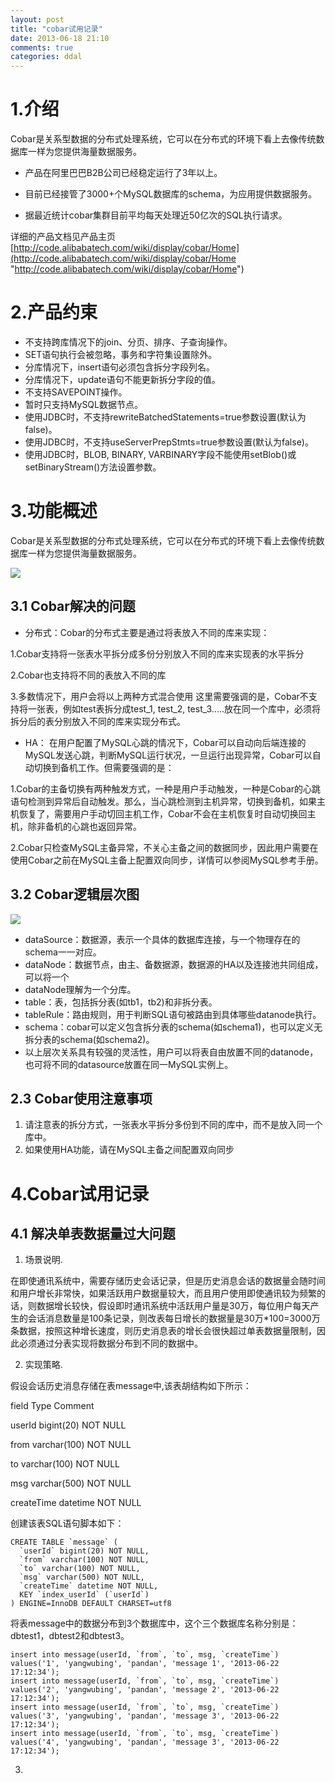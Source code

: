 ```yaml
---
layout: post
title: "cobar试用记录"
date: 2013-06-18 21:10
comments: true
categories: ddal
---
```

# 1.介绍 #

Cobar是关系型数据的分布式处理系统，它可以在分布式的环境下看上去像传统数据库一样为您提供海量数据服务。


- 产品在阿里巴巴B2B公司已经稳定运行了3年以上。


- 目前已经接管了3000+个MySQL数据库的schema，为应用提供数据服务。


- 据最近统计cobar集群目前平均每天处理近50亿次的SQL执行请求。

详细的产品文档见产品主页 [http://code.alibabatech.com/wiki/display/cobar/Home](http://code.alibabatech.com/wiki/display/cobar/Home "http://code.alibabatech.com/wiki/display/cobar/Home")

# 2.产品约束 #
- 不支持跨库情况下的join、分页、排序、子查询操作。
- SET语句执行会被忽略，事务和字符集设置除外。
- 分库情况下，insert语句必须包含拆分字段列名。
- 分库情况下，update语句不能更新拆分字段的值。
- 不支持SAVEPOINT操作。
- 暂时只支持MySQL数据节点。
- 使用JDBC时，不支持rewriteBatchedStatements=true参数设置(默认为false)。
- 使用JDBC时，不支持useServerPrepStmts=true参数设置(默认为false)。
- 使用JDBC时，BLOB, BINARY, VARBINARY字段不能使用setBlob()或setBinaryStream()方法设置参数。
# 3.功能概述 #
Cobar是关系型数据的分布式处理系统，它可以在分布式的环境下看上去像传统数据库一样为您提供海量数据服务。

![](http://code.alibabatech.com/wiki/download/attachments/7671478/deploy.jpg?version=1&modificationDate=1341458291000)
## 3.1 Cobar解决的问题 ##
- 分布式：Cobar的分布式主要是通过将表放入不同的库来实现：

1.Cobar支持将一张表水平拆分成多份分别放入不同的库来实现表的水平拆分

2.Cobar也支持将不同的表放入不同的库

3.多数情况下，用户会将以上两种方式混合使用
这里需要强调的是，Cobar不支持将一张表，例如test表拆分成test_1, test_2, test_3.....放在同一个库中，必须将拆分后的表分别放入不同的库来实现分布式。


- HA：
在用户配置了MySQL心跳的情况下，Cobar可以自动向后端连接的MySQL发送心跳，判断MySQL运行状况，一旦运行出现异常，Cobar可以自动切换到备机工作。但需要强调的是：

1.Cobar的主备切换有两种触发方式，一种是用户手动触发，一种是Cobar的心跳语句检测到异常后自动触发。那么，当心跳检测到主机异常，切换到备机，如果主机恢复了，需要用户手动切回主机工作，Cobar不会在主机恢复时自动切换回主机，除非备机的心跳也返回异常。

2.Cobar只检查MySQL主备异常，不关心主备之间的数据同步，因此用户需要在使用Cobar之前在MySQL主备上配置双向同步，详情可以参阅MySQL参考手册。

## 3.2 Cobar逻辑层次图 ##
![](http://code.alibabatech.com/wiki/download/attachments/7671478/schema.jpg?version=2&modificationDate=1341912304000)

- dataSource：数据源，表示一个具体的数据库连接，与一个物理存在的schema一一对应。
- dataNode：数据节点，由主、备数据源，数据源的HA以及连接池共同组成，可以将一个
- dataNode理解为一个分库。
- table：表，包括拆分表(如tb1，tb2)和非拆分表。
- tableRule：路由规则，用于判断SQL语句被路由到具体哪些datanode执行。
- schema：cobar可以定义包含拆分表的schema(如schema1)，也可以定义无拆分表的schema(如schema2)。
- 以上层次关系具有较强的灵活性，用户可以将表自由放置不同的datanode，也可将不同的datasource放置在同一MySQL实例上。

## 2.3 Cobar使用注意事项 ##

1. 请注意表的拆分方式，一张表水平拆分多份到不同的库中，而不是放入同一个库中。
2. 如果使用HA功能，请在MySQL主备之间配置双向同步

# 4.Cobar试用记录 #

## 4.1 解决单表数据量过大问题 ##

1. 场景说明.

在即使通讯系统中，需要存储历史会话记录，但是历史消息会话的数据量会随时间和用户增长非常快，如果活跃用户数据量较大，而且用户使用即使通讯较为频繁的话，则数据增长较快，假设即时通讯系统中活跃用户量是30万，每位用户每天产生的会话消息数量是100条记录，则改表每日增长的数据量是30万*100=3000万条数据，按照这种增长速度，则历史消息表的增长会很快超过单表数据量限制，因此必须通过分表实现将数据分布到不同的数据中。

2. 实现策略.

假设会话历史消息存储在表message中,该表胡结构如下所示：

field Type Comment

userId bigint(20) NOT NULL

from varchar(100) NOT NULL

to varchar(100) NOT NULL

msg varchar(500) NOT NULL

createTime datetime NOT NULL

创建该表SQL语句脚本如下：

    CREATE TABLE `message` (
      `userId` bigint(20) NOT NULL,
      `from` varchar(100) NOT NULL,
      `to` varchar(100) NOT NULL,
      `msg` varchar(500) NOT NULL,
      `createTime` datetime NOT NULL,
      KEY `index_userId` (`userId`)
    ) ENGINE=InnoDB DEFAULT CHARSET=utf8


将表message中的数据分布到3个数据库中，这个三个数据库名称分别是：dbtest1，dbtest2和dbtest3。

    insert into message(userId, `from`, `to`, msg, `createTime`) values('1', 'yangwubing', 'pandan', 'message 1', '2013-06-22 17:12:34');    
    insert into message(userId, `from`, `to`, msg, `createTime`) values('2', 'yangwubing', 'pandan', 'message 2', '2013-06-22 17:12:34');
    insert into message(userId, `from`, `to`, msg, `createTime`) values('3', 'yangwubing', 'pandan', 'message 3', '2013-06-22 17:12:34');
    insert into message(userId, `from`, `to`, msg, `createTime`) values('4', 'yangwubing', 'pandan', 'message 3', '2013-06-22 17:12:34');






3. 
